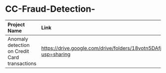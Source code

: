 # CC-Fraud-Detection-

| Project Name | Link |
| :------------------------------- | :------ |
| Anomaly detection on Credit Card transactions | https://drive.google.com/drive/folders/18votn5DAfjDAhwksdhMZQbsUZxoPyo_B?usp=sharing |
